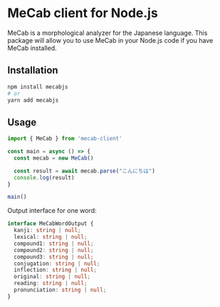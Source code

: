 # MeCab client for Node.js

MeCab is a morphological analyzer for the Japanese language. This package will allow you to
use MeCab in your Node.js code if you have MeCab installed.

## Installation

```bash
npm install mecabjs
# or
yarn add mecabjs
```

## Usage

```typescript
import { MeCab } from 'mecab-client'

const main = async () => {
  const mecab = new MeCab()

  const result = await mecab.parse("こんにちは")
  console.log(result)
}

main()
```

Output interface for one word:

```typescript
interface MeCabWordOutput {
  kanji: string | null;
  lexical: string | null;
  compound1: string | null;
  compound2: string | null;
  compound3: string | null;
  conjugation: string | null;
  inflection: string | null;
  original: string | null;
  reading: string | null;
  pronunciation: string | null;
}
```
